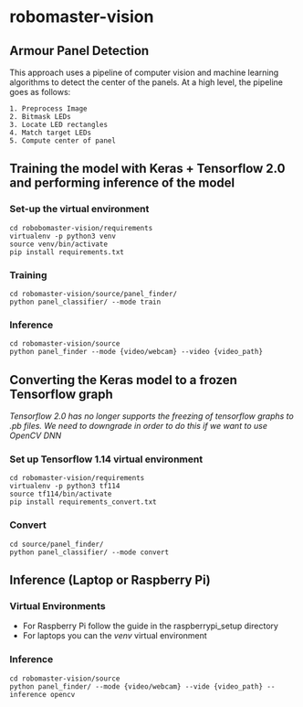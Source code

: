 # robomaster-vision

## Armour Panel Detection

This approach uses a pipeline of computer vision and machine learning algorithms to detect the center of the panels. At a high level, the pipeline goes as follows:
```
1. Preprocess Image
2. Bitmask LEDs
3. Locate LED rectangles
4. Match target LEDs
5. Compute center of panel
```

## Training the model with Keras + Tensorflow 2.0 and performing inference of the model

### Set-up the virtual environment
```
cd robobomaster-vision/requirements
virtualenv -p python3 venv
source venv/bin/activate
pip install requirements.txt
```

### Training
```
cd robomaster-vision/source/panel_finder/
python panel_classifier/ --mode train
```

### Inference
```
cd robomaster-vision/source
python panel_finder --mode {video/webcam} --video {video_path}
```

## Converting the Keras model to a frozen Tensorflow graph
*Tensorflow 2.0 has no longer supports the freezing of
tensorflow graphs to .pb files. We need to downgrade in order
to do this if we want to use OpenCV DNN*

### Set up Tensorflow 1.14 virtual environment
```
cd robomaster-vision/requirements
virtualenv -p python3 tf114
source tf114/bin/activate
pip install requirements_convert.txt
```

### Convert 
```
cd source/panel_finder/
python panel_classifier/ --mode convert
```

## Inference (Laptop or Raspberry Pi)

### Virtual Environments

- For Raspberry Pi follow the guide in the raspberrypi_setup directory
- For laptops you can the *venv* virtual environment

### Inference
```
cd robomaster-vision/source
python panel_finder/ --mode {video/webcam} --vide {video_path} --inference opencv
```